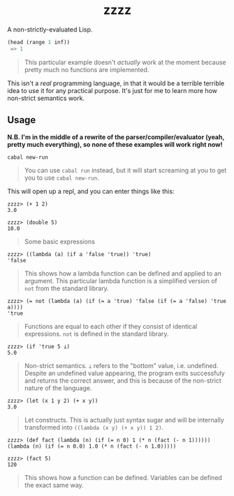 <h1 align="center">zzzz</h1>

A non-strictly-evaluated Lisp.

```lisp
(head (range 1 inf))
 => 1
```

 > This particular example doesn't _actually_ work at the moment because pretty much no functions are implemented.

This isn't a _real_ programming language, in that it would be a terrible terrible idea to use it for any practical purpose. It's just for me to learn more how non-strict semantics work.

## Usage

**N.B. I'm in the middle of a rewrite of the parser/compiler/evaluator (yeah, pretty much everything), so none of these examples will work right now!**

```bash
cabal new-run
```

 > You can use `cabal run` instead, but it will start screaming at you to get you to use `cabal new-run`.

This will open up a repl, and you can enter things like this:

```
zzzz> (+ 1 2)
3.0

zzzz> (double 5)
10.0
```

 > Some basic expressions

```
zzzz> ((lambda (a) (if a 'false 'true)) 'true)
'false
```

 > This shows how a lambda function can be defined and applied to an argument. This particular lambda function is a simplified version of `not` from the standard library.

```
zzzz> (= not (lambda (a) (if (= a 'true) 'false (if (= a 'false) 'true a))))
'true
```

 > Functions are equal to each other if they consist of identical expressions. `not` is defined in the standard library.

```
zzzz> (if 'true 5 ⊥)
5.0
```

 > Non-strict semantics. `⊥` refers to the "bottom" value, i.e. undefined. Despite an undefined value appearing, the program exits successfuly and returns the correct answer, and this is because of the non-strict nature of the language.
 
```
zzzz> (let (x 1 y 2) (+ x y))
3.0
```

 > Let constructs. This is actually just syntax sugar and will be internally transformed into `((lambda (x y) (+ x y)) 1 2)`.

```
zzzz> (def fact (lambda (n) (if (= n 0) 1 (* n (fact (- n 1))))))
(lambda (n) (if (= n 0.0) 1.0 (* n (fact (- n 1.0)))))

zzzz> (fact 5)
120
```

 > This shows how a function can be defined. Variables can be defined the exact same way.
